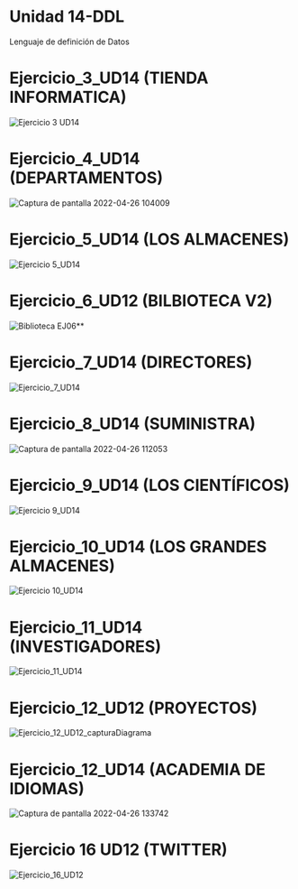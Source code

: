 # Unidad 14-DDL
Lenguaje de definición de Datos

# Ejercicio_3_UD14 (TIENDA INFORMATICA)
 
![Ejercicio 3 UD14](https://user-images.githubusercontent.com/47026018/165484438-e93704d7-a984-4608-8cca-368b9ba75f37.PNG)

# Ejercicio_4_UD14 (DEPARTAMENTOS)

![Captura de pantalla 2022-04-26 104009](https://user-images.githubusercontent.com/97692045/165301064-c38a3754-1cfc-4ff0-bc65-cccea4c875b1.jpg)

# Ejercicio_5_UD14 (LOS ALMACENES)

![Ejercicio 5_UD14](https://user-images.githubusercontent.com/103039385/165475472-63caa969-2c74-4500-a81c-6c58c221ab94.PNG)

# Ejercicio_6_UD12 (BILBIOTECA V2)

![Biblioteca EJ06](https://user-images.githubusercontent.com/97692045/165299585-3de56ce0-2347-4bf5-860c-22702c29ab43.jpg)**

# Ejercicio_7_UD14 (DIRECTORES)

![Ejercicio_7_UD14](https://user-images.githubusercontent.com/47026018/165494738-ae99292e-bc81-4037-93fb-afa493f0d61a.PNG)

# Ejercicio_8_UD14 (SUMINISTRA)

![Captura de pantalla 2022-04-26 112053](https://user-images.githubusercontent.com/97692045/165300715-282b3d73-9997-472d-b65c-cc3ad8d9aa9b.jpg)

# Ejercicio_9_UD14 (LOS CIENTÍFICOS)

![Ejercicio 9_UD14](https://user-images.githubusercontent.com/103039385/165475668-c73a7dfd-b2ea-4291-a8d1-aa1481f1ace9.PNG)

# Ejercicio_10_UD14 (LOS GRANDES ALMACENES)

![Ejercicio 10_UD14](https://user-images.githubusercontent.com/103039385/165475755-37d52416-e63d-46b8-bba0-f2c4cbe049f5.PNG)

# Ejercicio_11_UD14 (INVESTIGADORES)

![Ejercicio_11_UD14](https://user-images.githubusercontent.com/47026018/165510386-d60e866e-557f-4502-aadb-413a1793efb2.PNG)

# Ejercicio_12_UD12 (PROYECTOS)

![Ejercicio_12_UD12_capturaDiagrama](https://user-images.githubusercontent.com/67373492/165549921-17238989-fb0b-4c3e-9d5d-b87bb41617da.PNG)

# Ejercicio_12_UD14 (ACADEMIA DE IDIOMAS)

![Captura de pantalla 2022-04-26 133742](https://user-images.githubusercontent.com/97692045/165300783-38cc38c9-da09-4837-8a90-028582c4f1f3.jpg)

# Ejercicio 16 UD12 (TWITTER)

![Ejercicio_16_UD12](https://user-images.githubusercontent.com/47026018/165511541-2e6b7a89-2b40-4522-9b18-a13230d0a81c.PNG)
